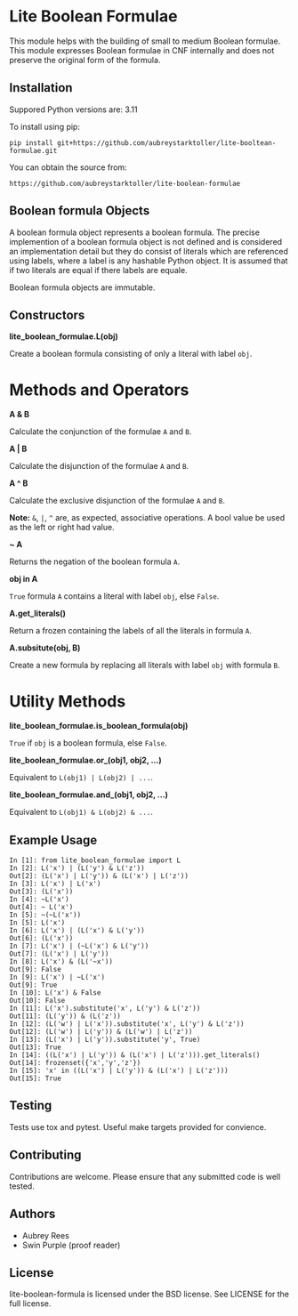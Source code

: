 # Lite Boolean Formulae

This module helps with the building of small to medium Boolean formulae. This
module expresses Boolean formulae in CNF internally and does not preserve the
original form of the formula.

## Installation

Suppored Python versions are: 3.11

To install using pip:

```
pip install git+https://github.com/aubreystarktoller/lite-booltean-formulae.git
```

You can obtain the source  from:

```
https://github.com/aubreystarktoller/lite-boolean-formulae
```

## Boolean formula Objects
   
A boolean formula object represents a boolean formula. The precise
implemention of a boolean formula object is not defined and is considered an
implementation detail but they do consist of literals which are referenced
using labels, where a label is any hashable Python object. It is assumed that
if two literals are equal if there labels are equale.

Boolean formula objects are immutable.


## Constructors

**lite_boolean_formulae.L(obj)**

Create a boolean formula consisting of only a literal with label `obj`.

# Methods and Operators

**A & B**

Calculate the conjunction of the formulae `A` and `B`.

**A | B**

Calculate the disjunction of the formulae `A` and `B`.

**A ^ B**

Calculate the exclusive disjunction of the formulae `A` and `B`.

**Note:** `&`, `|`, `^` are, as expected, associative
operations. A bool value be used as the left or right had value.

**~ A**

Returns the negation of the boolean formula `A`.

**obj in A**

`True` formula `A` contains a literal with label `obj`, else `False`.

**A.get_literals()**

Return a frozen containing the labels of all the literals in formula `A`.

**A.subsitute(obj, B)**

Create a new formula by replacing all literals with label `obj` with formula `B`.

# Utility Methods

**lite_boolean_formulae.is_boolean_formula(obj)**

`True` if `obj` is a boolean formula, else `False`.

**lite_boolean_formulae.or_(obj1, obj2, ...)**

Equivalent to `L(obj1) | L(obj2) | ...`.

**lite_boolean_formulae.and_(obj1, obj2, ...)**

Equivalent to `L(obj1) & L(obj2) & ...`.

## Example Usage

```
In [1]: from lite_boolean_formulae import L
In [2]: L('x') | (L('y') & L('z'))
Out[2]: (L('x') | L('y')) & (L('x') | L('z')) 
In [3]: L('x') | L('x')
Out[3]: (L('x'))
In [4]: ~L('x')
Out[4]: ~ L('x')
In [5]: ~(~L('x'))
In [5]: L('x')
In [6]: L('x') | (L('x') & L('y'))
Out[6]: (L('x'))
In [7]: L('x') | (~L('x') & L('y'))
Out[7]: (L('x') | L('y'))
In [8]: L('x') & (L('~x'))
Out[9]: False
In [9]: L('x') | ~L('x')
Out[9]: True
In [10]: L('x') & False
Out[10]: False
In [11]: L('x').substitute('x', L('y') & L('z'))
Out[11]: (L('y')) & (L('z'))
In [12]: (L('w') | L('x')).substitute('x', L('y') & L('z'))
Out[12]: (L('w') | L('y')) & (L('w') | L('z'))
In [13]: (L('x') | L('y')).substitute('y', True)
Out[13]: True
In [14]: ((L('x') | L('y')) & (L('x') | L('z'))).get_literals()
Out[14]: frozenset({'x','y','z'})
In [15]: 'x' in ((L('x') | L('y')) & (L('x') | L('z')))
Out[15]: True
```

## Testing
Tests use tox and pytest. Useful make targets provided for convience.

## Contributing
Contributions are welcome. Please ensure that any submitted code is well
tested.

## Authors
* Aubrey Rees
* Swin Purple (proof reader)

## License
lite-boolean-formula is licensed under the BSD license. See
LICENSE for the full license.
